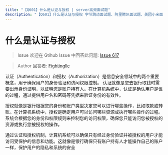 ```yaml
---
title: "【Q601】什么是认证与授权 | server高频面试题"
description: "【Q601】什么是认证与授权 字节跳动面试题、阿里腾讯面试题、美团小米面试题。"
---
```


# 什么是认证与授权

> Issue
> 欢迎在 Gtihub Issue 中回答此问题: [Issue 617](https://github.com/shfshanyue/Daily-Question/issues/617)

> Author
> 回答者: [Fightingllc](https://github.com/Fightingllc)

认证（Authentication）和授权（Authorization）是信息安全领域中的两个重要概念，用于确保用户的身份验证和访问权限控制。
认证就像是您去银行取钱时需要出示身份证明，以证明您是账户持有人。在计算机系统中，认证是确认用户是谁的过程，通过提供用户名和密码等凭据来验证身份的有效性。

授权就像是银行根据您的身份和账户类型决定您可以进行哪些操作，比如取款或转账。在计算机系统中，授权是确定用户可以访问哪些资源或执行哪些操作的过程。系统会根据您的身份和权限规则来控制您的访问权限，确保您只能访问您被授权的资源或执行您被授权的操作。

通过认证和授权机制，计算机系统可以确保只有经过身份验证并被授权的用户才能访问受保护的信息和功能。这就像是银行确保只有账户持有人才能操作自己的账户一样，保护用户的隐私和系统的安全
